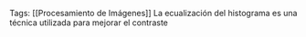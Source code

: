 Tags: [[Procesamiento de Imágenes]]
La ecualización del histograma es una técnica utilizada para mejorar el contraste 